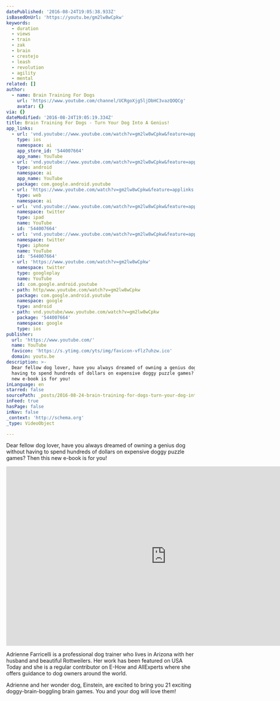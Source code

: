 ```yaml
---
datePublished: '2016-08-24T19:05:38.933Z'
isBasedOnUrl: 'https://youtu.be/gm2lw8wCpkw'
keywords:
  - duration
  - views
  - train
  - zak
  - brain
  - crestejo
  - leash
  - revolution
  - agility
  - mental
related: []
author:
  - name: Brain Training For Dogs
    url: 'https://www.youtube.com/channel/UCRgoXjg5ljDbHC3vazQOQCg'
    avatar: {}
via: {}
dateModified: '2016-08-24T19:05:19.334Z'
title: Brain Training For Dogs - Turn Your Dog Into A Genius!
app_links:
  - url: 'vnd.youtube://www.youtube.com/watch?v=gm2lw8wCpkw&feature=applinks'
    type: ios
    namespace: ai
    app_store_id: '544007664'
    app_name: YouTube
  - url: 'vnd.youtube://www.youtube.com/watch?v=gm2lw8wCpkw&feature=applinks'
    type: android
    namespace: ai
    app_name: YouTube
    package: com.google.android.youtube
  - url: 'https://www.youtube.com/watch?v=gm2lw8wCpkw&feature=applinks'
    type: web
    namespace: ai
  - url: 'vnd.youtube://www.youtube.com/watch?v=gm2lw8wCpkw&feature=applinks'
    namespace: twitter
    type: ipad
    name: YouTube
    id: '544007664'
  - url: 'vnd.youtube://www.youtube.com/watch?v=gm2lw8wCpkw&feature=applinks'
    namespace: twitter
    type: iphone
    name: YouTube
    id: '544007664'
  - url: 'https://www.youtube.com/watch?v=gm2lw8wCpkw'
    namespace: twitter
    type: googleplay
    name: YouTube
    id: com.google.android.youtube
  - path: http/www.youtube.com/watch?v=gm2lw8wCpkw
    package: com.google.android.youtube
    namespace: google
    type: android
  - path: vnd.youtube/www.youtube.com/watch?v=gm2lw8wCpkw
    package: '544007664'
    namespace: google
    type: ios
publisher:
  url: 'https://www.youtube.com/'
  name: YouTube
  favicon: 'https://s.ytimg.com/yts/img/favicon-vflz7uhzw.ico'
  domain: youtu.be
description: >-
  Dear fellow dog lover, have you always dreamed of owning a genius dog without
  having to spend hundreds of dollars on expensive doggy puzzle games? Then this
  new e-book is for you!
inLanguage: en
starred: false
sourcePath: _posts/2016-08-24-brain-training-for-dogs-turn-your-dog-into-a-genius.md
inFeed: true
hasPage: false
inNav: false
_context: 'http://schema.org'
_type: VideoObject

---
```

Dear fellow dog lover, have you always dreamed of owning a genius dog without having to spend hundreds of dollars on expensive doggy puzzle games? Then this new e-book is for you!

<iframe src="https://cdn.embedly.com/widgets/media.html?src=https%3A%2F%2Fwww.youtube.com%2Fembed%2Fgm2lw8wCpkw%3Ffeature%3Doembed&amp;url=http%3A%2F%2Fwww.youtube.com%2Fwatch%3Fv%3Dgm2lw8wCpkw&amp;image=https%3A%2F%2Fi.ytimg.com%2Fvi%2Fgm2lw8wCpkw%2Fhqdefault.jpg&amp;key=b7d04c9b404c499eba89ee7072e1c4f7&amp;type=text%2Fhtml&amp;schema=youtube" width="854" height="480" scrolling="no" frameborder="0" allowfullscreen="" style=""></iframe>

Adrienne Farricelli is a professional dog trainer who lives in Arizona with her husband and beautiful Rottweilers. Her work has been featured on USA Today and she is a regular contributor on E-How and AllExperts where she offers guidance to dog owners around the world.

Adrienne and her wonder dog, Einstein, are excited to bring you 21 exciting doggy-brain-boggling brain games. You and your dog will love them!